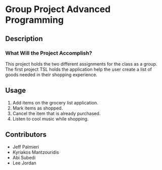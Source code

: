 # Group Project Advanced Programming

## Description


### What Will the Project Accomplish?
This project holds the two different assignments for the class as a group.
The first project TSL holds the application help the user create a list of goods needed in their shopping experience.

## Usage
1. Add items on the grocery list application.
2. Mark items as shopped.
3. Cancel the item that is already purchased.
4. Listen to cool music while shopping.

## Contributors
* Jeff Palmieri
* Kyriakos Mantzouridis
* Abi Subedi
* Lee Jordan
